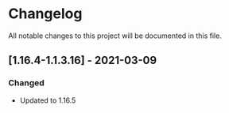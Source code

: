 # Changelog
All notable changes to this project will be documented in this file.

## [1.16.4-1.1.3.16] - 2021-03-09
### Changed
 - Updated to 1.16.5